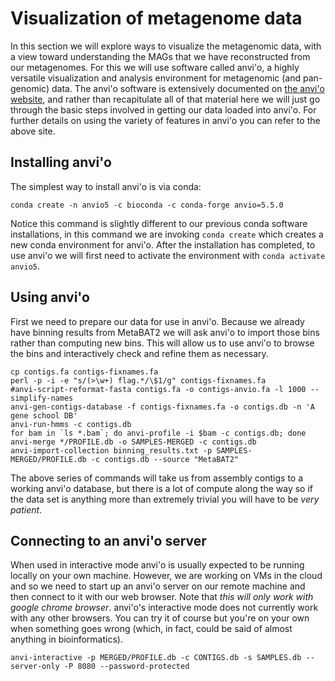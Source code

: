 # Visualization of metagenome data

In this section we will explore ways to visualize the metagenomic data, with a view toward understanding the MAGs that we have reconstructed from our metagenomes.
For this we will use software called anvi'o, a highly versatile visualization and analysis environment for metagenomic (and pan-genomic) data.
The anvi'o software is extensively documented on [the anvi'o website](http://merenlab.org/software/anvio/), and rather than recapitulate all of that material here we will just go through the basic steps involved in getting our data loaded into anvi'o.
For further details on using the variety of features in anvi'o you can refer to the above site.

## Installing anvi'o

The simplest way to install anvi'o is via conda:

```
conda create -n anvio5 -c bioconda -c conda-forge anvio=5.5.0
```

Notice this command is slightly different to our previous conda software installations, in this command we are invoking `conda create` which creates a new conda environment for anvi'o.
After the installation has completed, to use anvi'o we will first need to activate the environment with `conda activate anvio5`.


## Using anvi'o

First we need to prepare our data for use in anvi'o.
Because we already have binning results from MetaBAT2 we will ask anvi'o to import those bins rather than computing new bins.
This will allow us to use anvi'o to browse the bins and interactively check and refine them as necessary.

```
cp contigs.fa contigs-fixnames.fa
perl -p -i -e "s/(>\w+) flag.*/\$1/g" contigs-fixnames.fa
#anvi-script-reformat-fasta contigs.fa -o contigs-anvio.fa -l 1000 --simplify-names 
anvi-gen-contigs-database -f contigs-fixnames.fa -o contigs.db -n 'A gene school DB'
anvi-run-hmms -c contigs.db
for bam in `ls *.bam`; do anvi-profile -i $bam -c contigs.db; done
anvi-merge */PROFILE.db -o SAMPLES-MERGED -c contigs.db
anvi-import-collection binning_results.txt -p SAMPLES-MERGED/PROFILE.db -c contigs.db --source "MetaBAT2"
```

The above series of commands will take us from assembly contigs to a working anvi'o database, but there is a lot of compute along the way so if the data set is anything more than extremely trivial you will have to be _very patient_.


## Connecting to an anvi'o server

When used in interactive mode anvi'o is usually expected to be running locally on your own machine.
However, we are working on VMs in the cloud and so we need to start up an anvi'o server on our remote machine and then connect to it with our web browser.
Note that *this will only work with google chrome browser*. 
anvi'o's interactive mode does not currently work with any other browsers. 
You can try it of course but you're on your own when something goes wrong (which, in fact, could be said of almost anything in bioinformatics).

```
anvi-interactive -p MERGED/PROFILE.db -c CONTIGS.db -s SAMPLES.db --server-only -P 8080 --password-protected
```
